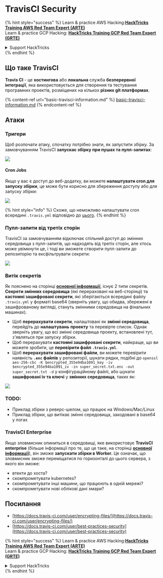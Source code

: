 # TravisCI Security

{% hint style="success" %}
Learn & practice AWS Hacking:<img src="../../.gitbook/assets/image (1).png" alt="" data-size="line">[**HackTricks Training AWS Red Team Expert (ARTE)**](https://training.hacktricks.xyz/courses/arte)<img src="../../.gitbook/assets/image (1).png" alt="" data-size="line">\
Learn & practice GCP Hacking: <img src="../../.gitbook/assets/image (2).png" alt="" data-size="line">[**HackTricks Training GCP Red Team Expert (GRTE)**<img src="../../.gitbook/assets/image (2).png" alt="" data-size="line">](https://training.hacktricks.xyz/courses/grte)

<details>

<summary>Support HackTricks</summary>

* Check the [**subscription plans**](https://github.com/sponsors/carlospolop)!
* **Join the** 💬 [**Discord group**](https://discord.gg/hRep4RUj7f) or the [**telegram group**](https://t.me/peass) or **follow** us on **Twitter** 🐦 [**@hacktricks\_live**](https://twitter.com/hacktricks\_live)**.**
* **Share hacking tricks by submitting PRs to the** [**HackTricks**](https://github.com/carlospolop/hacktricks) and [**HackTricks Cloud**](https://github.com/carlospolop/hacktricks-cloud) github repos.

</details>
{% endhint %}

## Що таке TravisCI

**Travis CI** - це **хостингова** або **локальна** служба **безперервної інтеграції**, яка використовується для створення та тестування програмних проектів, розміщених на кількох **різних git платформах**.

{% content-ref url="basic-travisci-information.md" %}
[basic-travisci-information.md](basic-travisci-information.md)
{% endcontent-ref %}

## Атаки

### Тригери

Щоб розпочати атаку, спочатку потрібно знати, як запустити збірку. За замовчуванням TravisCI **запускає збірку при пушах та пулл-запитах**:

![](<../../.gitbook/assets/image (145).png>)

#### Cron Jobs

Якщо у вас є доступ до веб-додатку, ви можете **налаштувати cron для запуску збірки**, це може бути корисно для збереження доступу або для запуску збірки:

![](<../../.gitbook/assets/image (243).png>)

{% hint style="info" %}
Схоже, що неможливо налаштувати cron всередині `.travis.yml` відповідно до [цього](https://github.com/travis-ci/travis-ci/issues/9162).
{% endhint %}

### Пулл-запити від третіх сторін

TravisCI за замовчуванням відключає спільний доступ до змінних середовища з пулл-запитів, що надходять від третіх сторін, але хтось може увімкнути це, і тоді ви зможете створити пулл-запити до репозиторію та ексфільтрувати секрети:

![](<../../.gitbook/assets/image (208).png>)

### Витік секретів

Як пояснено на сторінці [**основної інформації**](basic-travisci-information.md), існує 2 типи секретів. **Секрети змінних середовища** (які перераховані на веб-сторінці) та **кастомні зашифровані секрети**, які зберігаються всередині файлу `.travis.yml` у форматі base64 (зверніть увагу, що обидва, збережені в зашифрованому вигляді, стануть змінними середовища на фінальних машинах).

* Щоб **перерахувати секрети**, налаштовані як **змінні середовища**, перейдіть до **налаштувань** **проекту** та перевірте список. Однак зверніть увагу, що всі змінні середовища проекту, встановлені тут, з'являться при запуску збірки.
* Щоб перерахувати **кастомні зашифровані секрети**, найкраще, що ви можете зробити, це **перевірити файл `.travis.yml`**.
* Щоб **перерахувати зашифровані файли**, ви можете перевірити наявність **`.enc` файлів** у репозиторії, шукати рядки, подібні до `openssl aes-256-cbc -K $encrypted_355e94ba1091_key -iv $encrypted_355e94ba1091_iv -in super_secret.txt.enc -out super_secret.txt -d` у конфігураційному файлі, або шукати **зашифровані iv та ключі** у **змінних середовища**, таких як:

![](<../../.gitbook/assets/image (81).png>)

### TODO:

* Приклад збірки з реверс-шелом, що працює на Windows/Mac/Linux
* Приклад збірки, що витікає змінні середовища, закодовані в base64 у логах

### TravisCI Enterprise

Якщо зловмисник опиниться в середовищі, яке використовує **TravisCI enterprise** (більше інформації про те, що це таке, на сторінці [**основної інформації**](basic-travisci-information.md#travisci-enterprise)), він зможе **запускати збірки в Worker.** Це означає, що зловмисник зможе переміщатися по горизонталі до цього сервера, з якого він зможе:

* втекти до хоста?
* скомпрометувати kubernetes?
* скомпрометувати інші машини, що працюють в одній мережі?
* скомпрометувати нові облікові дані хмари?

## Посилання

* [https://docs.travis-ci.com/user/encrypting-files/](https://docs.travis-ci.com/user/encrypting-files/)
* [https://docs.travis-ci.com/user/best-practices-security](https://docs.travis-ci.com/user/best-practices-security)

{% hint style="success" %}
Learn & practice AWS Hacking:<img src="../../.gitbook/assets/image (1).png" alt="" data-size="line">[**HackTricks Training AWS Red Team Expert (ARTE)**](https://training.hacktricks.xyz/courses/arte)<img src="../../.gitbook/assets/image (1).png" alt="" data-size="line">\
Learn & practice GCP Hacking: <img src="../../.gitbook/assets/image (2).png" alt="" data-size="line">[**HackTricks Training GCP Red Team Expert (GRTE)**<img src="../../.gitbook/assets/image (2).png" alt="" data-size="line">](https://training.hacktricks.xyz/courses/grte)

<details>

<summary>Support HackTricks</summary>

* Check the [**subscription plans**](https://github.com/sponsors/carlospolop)!
* **Join the** 💬 [**Discord group**](https://discord.gg/hRep4RUj7f) or the [**telegram group**](https://t.me/peass) or **follow** us on **Twitter** 🐦 [**@hacktricks\_live**](https://twitter.com/hacktricks\_live)**.**
* **Share hacking tricks by submitting PRs to the** [**HackTricks**](https://github.com/carlospolop/hacktricks) and [**HackTricks Cloud**](https://github.com/carlospolop/hacktricks-cloud) github repos.

</details>
{% endhint %}
